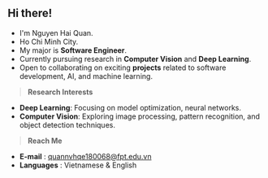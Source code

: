 ## Hi there!
- I'm Nguyen Hai Quan.
- Ho Chi Minh City.
- My major is <b>Software Engineer</b>.
- Currently pursuing research in <b>Computer Vision</b> and <b>Deep Learning</b>.
- Open to collaborating on exciting <b>projects</b> related to software development, AI, and machine learning.

> **Research Interests**
- <b>Deep Learning</b>: Focusing on model optimization, neural networks.
- <b>Computer Vision</b>: Exploring image processing, pattern recognition, and object detection techniques.
  
> **Reach Me**
- <b>E-mail</b> : quannvhqe180068@fpt.edu.vn 
- <b>Languages</b> : Vietnamese & English  
